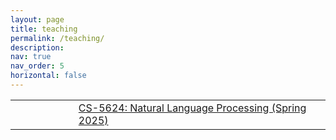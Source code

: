 ```yaml
---
layout: page
title: teaching
permalink: /teaching/
description:
nav: true
nav_order: 5
horizontal: false
---
```


<style>
    .table.table-sm.table-borderless {
        border: none !important;
    }
    .table.table-sm.table-borderless tr:hover {
        background-color: transparent !important;
    }
</style>

<div class="table-responsive">
    <table class="table table-sm table-borderless">
      <tr>
        <th scope="row" style="width: 20%"></th>
        <td><a href="https://tuvllms.github.io/teaching/">CS-5624: Natural Language Processing (Spring 2025)</a></td>
      </tr>
    </table>
</div>
